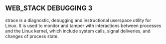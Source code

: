## WEB_STACK DEBUGGING 3

strace is a diagnostic, debugging and instructional userspace utility for Linux. It is used to monitor and tamper with interactions between processes and the Linux kernel, which include system calls, signal deliveries, and changes of process state.


